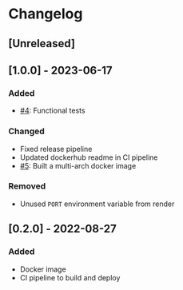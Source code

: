 # Changelog

## [Unreleased]

## [1.0.0] - 2023-06-17
### Added
- [#4](https://github.com/devatherock/starpg/issues/4): Functional tests

### Changed
- Fixed release pipeline
- Updated dockerhub readme in CI pipeline
- [#5](https://github.com/devatherock/starpg/issues/5): Built a multi-arch docker image

### Removed
- Unused `PORT` environment variable from render

## [0.2.0] - 2022-08-27
### Added
- Docker image
- CI pipeline to build and deploy